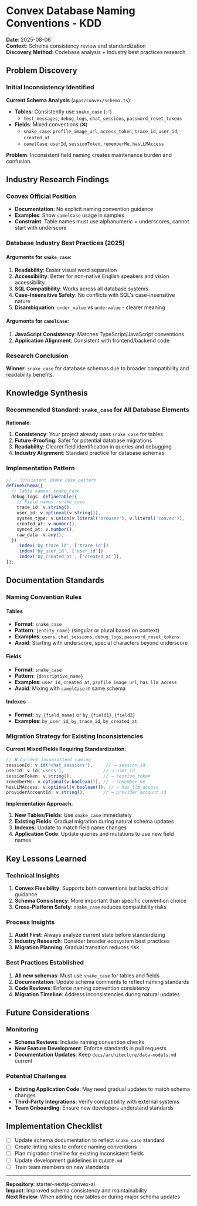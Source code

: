 # Convex Database Naming Conventions - KDD

**Date**: 2025-08-06  
**Context**: Schema consistency review and standardization  
**Discovery Method**: Codebase analysis + Industry best practices research

## Problem Discovery

### Initial Inconsistency Identified

**Current Schema Analysis** (`apps/convex/schema.ts`):

- **Tables**: Consistently use `snake_case` (✅)
  - `test_messages`, `debug_logs`, `chat_sessions`, `password_reset_tokens`
- **Fields**: Mixed conventions (❌)
  - `snake_case`: `profile_image_url`, `access_token`, `trace_id`, `user_id`, `created_at`
  - `camelCase`: `userId`, `sessionToken`, `rememberMe`, `hasLLMAccess`

**Problem**: Inconsistent field naming creates maintenance burden and confusion.

## Industry Research Findings

### Convex Official Position

- **Documentation**: No explicit naming convention guidance
- **Examples**: Show `camelCase` usage in samples
- **Constraint**: Table names must use alphanumeric + underscores, cannot start with underscore

### Database Industry Best Practices (2025)

#### Arguments for `snake_case`:

1. **Readability**: Easier visual word separation
2. **Accessibility**: Better for non-native English speakers and vision accessibility
3. **SQL Compatibility**: Works across all database systems
4. **Case-Insensitive Safety**: No conflicts with SQL's case-insensitive nature
5. **Disambiguation**: `under_value` vs `undervalue` - clearer meaning

#### Arguments for `camelCase`:

1. **JavaScript Consistency**: Matches TypeScript/JavaScript conventions
2. **Application Alignment**: Consistent with frontend/backend code

### Research Conclusion

**Winner**: `snake_case` for database schemas due to broader compatibility and readability benefits.

## Knowledge Synthesis

### Recommended Standard: `snake_case` for All Database Elements

**Rationale**:

1. **Consistency**: Your project already uses `snake_case` for tables
2. **Future-Proofing**: Safer for potential database migrations
3. **Readability**: Clearer field identification in queries and debugging
4. **Industry Alignment**: Standard practice for database schemas

### Implementation Pattern

```typescript
// ✅ Consistent snake_case pattern
defineSchema({
  // Table names: snake_case
  debug_logs: defineTable({
    // Field names: snake_case
    trace_id: v.string(),
    user_id: v.optional(v.string()),
    system_type: v.union(v.literal('browser'), v.literal('convex')),
    created_at: v.number(),
    synced_at: v.number(),
    raw_data: v.any(),
  })
    .index('by_trace_id', ['trace_id'])
    .index('by_user_id', ['user_id'])
    .index('by_created_at', ['created_at']),
});
```

## Documentation Standards

### Naming Convention Rules

#### Tables

- **Format**: `snake_case`
- **Pattern**: `{entity_name}` (singular or plural based on context)
- **Examples**: `users`, `chat_sessions`, `debug_logs`, `password_reset_tokens`
- **Avoid**: Starting with underscore, special characters beyond underscore

#### Fields

- **Format**: `snake_case`
- **Pattern**: `{descriptive_name}`
- **Examples**: `user_id`, `created_at`, `profile_image_url`, `has_llm_access`
- **Avoid**: Mixing with `camelCase` in same schema

#### Indexes

- **Format**: `by_{field_name}` or `by_{field1}_{field2}`
- **Examples**: `by_user_id`, `by_trace_id`, `by_created_at`

### Migration Strategy for Existing Inconsistencies

**Current Mixed Fields Requiring Standardization**:

```typescript
// ❌ Current inconsistent naming
sessionId: v.id('chat_sessions'),     // → session_id
userId: v.id('users'),               // → user_id
sessionToken: v.string(),            // → session_token
rememberMe: v.optional(v.boolean()), // → remember_me
hasLLMAccess: v.optional(v.boolean()), // → has_llm_access
providerAccountId: v.string(),       // → provider_account_id
```

**Implementation Approach**:

1. **New Tables/Fields**: Use `snake_case` immediately
2. **Existing Fields**: Gradual migration during natural schema updates
3. **Indexes**: Update to match field name changes
4. **Application Code**: Update queries and mutations to use new field names

## Key Lessons Learned

### Technical Insights

1. **Convex Flexibility**: Supports both conventions but lacks official guidance
2. **Schema Consistency**: More important than specific convention choice
3. **Cross-Platform Safety**: `snake_case` reduces compatibility risks

### Process Insights

1. **Audit First**: Always analyze current state before standardizing
2. **Industry Research**: Consider broader ecosystem best practices
3. **Migration Planning**: Gradual transition reduces risk

### Best Practices Established

1. **All new schemas**: Must use `snake_case` for tables and fields
2. **Documentation**: Update schema comments to reflect naming standards
3. **Code Reviews**: Enforce naming convention consistency
4. **Migration Timeline**: Address inconsistencies during natural updates

## Future Considerations

### Monitoring

- **Schema Reviews**: Include naming convention checks
- **New Feature Development**: Enforce standards in pull requests
- **Documentation Updates**: Keep `docs/architecture/data-models.md` current

### Potential Challenges

- **Existing Application Code**: May need gradual updates to match schema changes
- **Third-Party Integrations**: Verify compatibility with external systems
- **Team Onboarding**: Ensure new developers understand standards

## Implementation Checklist

- [ ] Update schema documentation to reflect `snake_case` standard
- [ ] Create linting rules to enforce naming conventions
- [ ] Plan migration timeline for existing inconsistent fields
- [ ] Update development guidelines in `CLAUDE.md`
- [ ] Train team members on new standards

---

**Repository**: starter-nextjs-convex-ai  
**Impact**: Improved schema consistency and maintainability  
**Next Review**: When adding new tables or during major schema updates

